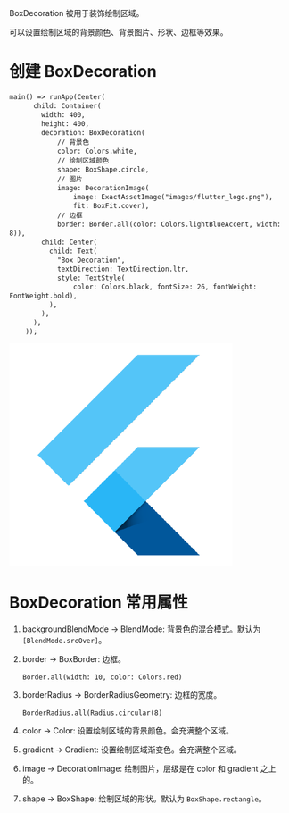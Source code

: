 BoxDecoration 被用于装饰绘制区域。  

可以设置绘制区域的背景颜色、背景图片、形状、边框等效果。  

# 创建 BoxDecoration

```
main() => runApp(Center(
      child: Container(
        width: 400,
        height: 400,
        decoration: BoxDecoration(
            // 背景色
            color: Colors.white,
            // 绘制区域颜色
            shape: BoxShape.circle,
            // 图片
            image: DecorationImage(
                image: ExactAssetImage("images/flutter_logo.png"),
                fit: BoxFit.cover),
            // 边框
            border: Border.all(color: Colors.lightBlueAccent, width: 8)),
        child: Center(
          child: Text(
            "Box Decoration",
            textDirection: TextDirection.ltr,
            style: TextStyle(
                color: Colors.black, fontSize: 26, fontWeight: FontWeight.bold),
          ),
        ),
      ),
    ));
```  

![](https://raw.githubusercontent.com/chenBingX/img/master/Flutter/Flutter-logo2.png)  

# BoxDecoration 常用属性

1. backgroundBlendMode → BlendMode: 背景色的混合模式。默认为 `[BlendMode.srcOver]`。

2. border → BoxBorder: 边框。  
    
    ```
    Border.all(width: 10, color: Colors.red)
    ```

3. borderRadius → BorderRadiusGeometry: 边框的宽度。  

    ```
    BorderRadius.all(Radius.circular(8)
    ```
    
4. color → Color: 设置绘制区域的背景颜色。会充满整个区域。  

5. gradient → Gradient: 设置绘制区域渐变色。会充满整个区域。  

6. image → DecorationImage: 绘制图片，层级是在 color 和 gradient 之上的。  

7. shape → BoxShape: 绘制区域的形状。默认为 `BoxShape.rectangle`。  



